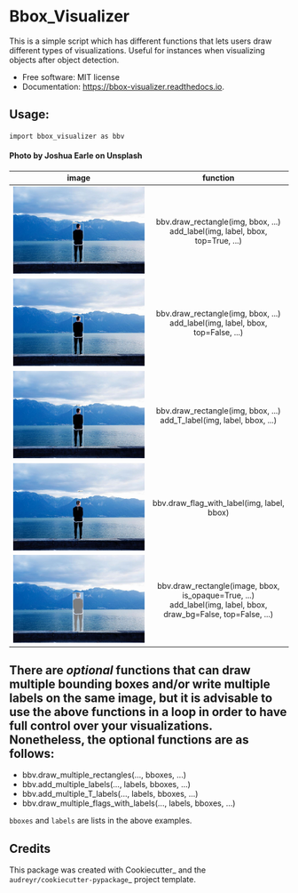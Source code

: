# Bbox_Visualizer

This is a simple script which has different functions that lets users draw different types of visualizations. Useful for instances when visualizing objects after object detection.

* Free software: MIT license
* Documentation: https://bbox-visualizer.readthedocs.io.


## Usage:
    
    import bbox_visualizer as bbv


#### Photo by Joshua Earle on Unsplash

|                                                 **image**                                                  |                                         **function**                                         |
| :--------------------------------------------------------------------------------------------------------: | :------------------------------------------------------------------------------------------: |
|               ![bbox with label on top](images/bbox_top.jpg "Bouding box with label on top")               |                 bbv.draw_rectangle(img, bbox, ...)<br>add_label(img, label, bbox, top=True, ...)                 |
|             ![bbox with label inside](images/bbox_inside.jpg "Bouding box with label inside")              |                bbv.draw_rectangle(img, bbox, ...)<br>add_label(img, label, bbox, top=False, ...)                 |
|                  ![bbox with T label](images/bbox_T.jpg "Bouding box with label inside")                   |                     bbv.draw_rectangle(img, bbox, ...)<br>add_T_label(img, label, bbox, ...)                     |
| ![label with flag](images/flag.jpg "Label that looks like a flag, pole originates from inside the object") |                                  bbv.draw_flag_with_label(img, label, bbox)                                   |
|      ![label with opaque overlay](images/overlay.jpg "Opaque bounding box with label inside the box")      | bbv.draw_rectangle(image, bbox, is_opaque=True, ...)<br>add_label(img, label, bbox, draw_bg=False, top=False, ...) |


## There are *optional* functions that can draw multiple bounding boxes and/or write multiple labels on the same image, but it is advisable to use the above functions in a loop in order to have full control over your visualizations. Nonetheless, the optional functions are as follows:

* bbv.draw_multiple_rectangles(..., bboxes, ...)
* bbv.add_multiple_labels(..., labels, bboxes, ...)
* bbv.add_multiple_T_labels(..., labels, bboxes, ...)
* bbv.draw_multiple_flags_with_labels(..., labels, bboxes, ...)

`bboxes` and `labels` are lists in the above examples.


Credits
-------

This package was created with Cookiecutter_ and the `audreyr/cookiecutter-pypackage`_ project template.
